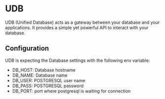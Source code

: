# UDB

UDB (Unified Database) acts as a gateway between your database and your applications. It provides a simple yet powerful API to interact with your database.

## Configuration

UDB is expecting the Database settings with the following env variable:
 - DB_HOST: Database hostname
 - DB_NAME: Database name
 - DB_USER: POSTGRESQL user name
 - DB_PASS: POSTGRESQL password
 - DB_PORT: port where postgresql is waiting for connection
